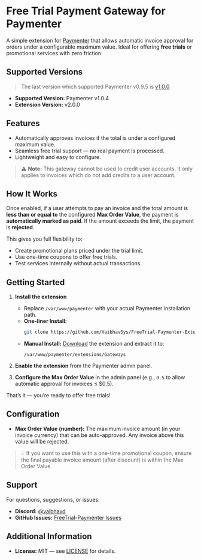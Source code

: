# Free Trial Payment Gateway for Paymenter

A simple extension for [Paymenter](https://paymenter.org) that allows automatic invoice approval for orders under a configurable maximum value. Ideal for offering **free trials** or promotional services with zero friction.

## Supported Versions
> The last version which supported Paymenter v0.9.5 is [v1.0.0](https://github.com/VaibhavSys/FreeTrial-Paymenter-Extension/releases/tag/v1.0.0)
- **Supported Version:** Paymenter v1.0.4
- **Extension Version:** v2.0.0

## Features
- Automatically approves invoices if the total is under a configured maximum value.
- Seamless free trial support — no real payment is processed.
- Lightweight and easy to configure.

> ⚠️ **Note:** This gateway cannot be used to credit user accounts. It only applies to invoices which do not add credits to a user account.

## How It Works

Once enabled, if a user attempts to pay an invoice and the total amount is **less than or equal to** the configured **Max Order Value**, the payment is **automatically marked as paid**. If the amount exceeds the limit, the payment is **rejected**.

This gives you full flexibility to:
- Create promotional plans priced under the trial limit.
- Use one-time coupons to offer free trials.
- Test services internally without actual transactions.

## Getting Started

1. **Install the extension**
   - Replace `/var/www/paymenter` with your actual Paymenter installation path.
   - **One-liner Install:**
     ```sh
     git clone https://github.com/VaibhavSys/FreeTrial-Paymenter-Extension.git /var/www/paymenter/extensions/Gateways/FreeTrial
     ```
   - **Manual Install:**
     [Download](https://github.com/VaibhavSys/FreeTrial-Paymenter-Extension/releases/latest/download/FreeTrial.zip) the extension and extract it to:
     ```
     /var/www/paymenter/extensions/Gateways
     ```

2. **Enable the extension** from the Paymenter admin panel.

3. **Configure the Max Order Value** in the admin panel (e.g., `0.5` to allow automatic approval for invoices ≤ $0.5).

That’s it — you’re ready to offer free trials!

## Configuration

- **Max Order Value (number):** The maximum invoice amount (in your invoice currency) that can be auto-approved. Any invoice above this value will be rejected.

> 💡 If you want to use this with a one-time promotional coupon, ensure the final payable invoice amount (after discount) is within the Max Order Value.

## Support

For questions, suggestions, or issues:
- **Discord:** [@vaibhavd](https://discord.com/users/914452175839723550)
- **GitHub Issues:** [FreeTrial-Paymenter Issues](https://github.com/VaibhavSys/FreeTrial-Paymenter-Extension/issues)

## Additional Information

- **License:** MIT — see [LICENSE](LICENSE) for details.
